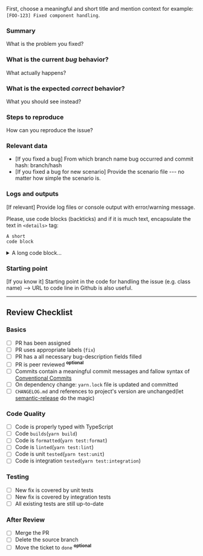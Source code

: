 First, choose a meaningful and short title and mention context for example: `[FOO-123] Fixed component handling`.

### Summary

What is the problem you fixed?

### What is the current _bug_ behavior?

What actually happens?

### What is the expected _correct_ behavior?

What you should see instead?

### Steps to reproduce

How can you reproduce the issue?

### Relevant data

- [If you fixed a bug] From which branch name bug occurred and commit hash: branch/hash
- [If you fixed a bug for new scenario] Provide the scenario file --- no matter how simple the scenario is.

### Logs and outputs

[If relevant] Provide log files or console output with error/warning message.

Please, use code blocks (backticks) and if it is much text, encapsulate the text in `<details>` tag:

```
A short
code block
```

<details>
<summary>A long code block...</summary>
<pre>
Line 1 of log file xy`
Line 2 of log file xy`
</pre>
</details>

### Starting point

[If you know it] Starting point in the code for handling the issue (e.g. class name) --> URL to code line in Github is also useful.

---

## Review Checklist

### Basics

- [ ] PR has been assigned
- [ ] PR uses appropriate labels (`fix`)
- [ ] PR has a all necessary bug-description fields filled
- [ ] PR is peer reviewed <sup>**optional**</sup>
- [ ] Commits contain a meaningful commit messages and fallow syntax of [Conventional Commits](http://www.conventionalcommits.org/)
- [ ] On dependency change: `yarn.lock` file is updated and committed
- [ ] `CHANGELOG.md` and references to project's version are unchanged(let [semantic-release](https://github.com/semantic-release/semantic-release) do the magic)

### Code Quality

- [ ] Code is properly typed with TypeScript
- [ ] Code `builds`(`yarn build`)
- [ ] Code is `formatted`(`yarn test:format`)
- [ ] Code is `linted`(`yarn test:lint`)
- [ ] Code is unit `tested`(`yarn test:unit`)
- [ ] Code is integration `tested`(`yarn test:integration`)

### Testing

- [ ] New fix is covered by unit tests
- [ ] New fix is covered by integration tests
- [ ] All existing tests are still up-to-date

### After Review

- [ ] Merge the PR
- [ ] Delete the source branch
- [ ] Move the ticket to `done` <sup>**optional**</sup>
